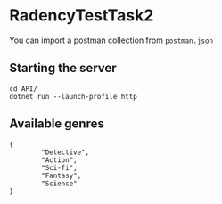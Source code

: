 # RadencyTestTask2
You can import a postman collection from `postman.json`
## Starting the server
```
cd API/
dotnet run --launch-profile http 
```
## Available genres
```
{
        "Detective",
        "Action",
        "Sci-fi",
        "Fantasy",
        "Science"
}
```
